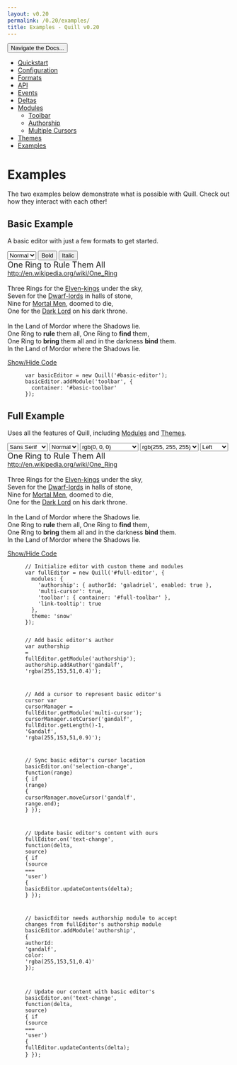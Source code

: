 ```yaml
---
layout: v0.20
permalink: /0.20/examples/
title: Examples - Quill v0.20
---
```

<div class="container">
  <div id="sidebar-dropdown">
    <div class="btn-group">
      <button class="btn btn-default dropdown-toggle" data-toggle="dropdown" type="button">Navigate the Docs... <span class="caret"></span></button>
      <ul class="dropdown-menu" role="menu">
        <li>
          <a href="/0.20/docs/quickstart/">Quickstart</a>
        </li>
        <li>
          <a href="/0.20/docs/configuration/">Configuration</a>
        </li>
        <li>
          <a href="/0.20/docs/formats/">Formats</a>
        </li>
        <li>
          <a href="/0.20/docs/api/">API</a>
        </li>
        <li>
          <a href="/0.20/docs/events/">Events</a>
        </li>
        <li>
          <a href="/0.20/docs/deltas/">Deltas</a>
        </li>
        <li>
          <a href="/0.20/docs/modules/">Modules</a>
          <ul>
            <li>
              <a href="/0.20/docs/modules/toolbar/">Toolbar</a>
            </li>
            <li>
              <a href="/0.20/docs/modules/authorship/">Authorship</a>
            </li>
            <li>
              <a href="/0.20/docs/modules/multi-cursors/">Multiple Cursors</a>
            </li>
          </ul>
        </li>
        <li>
          <a href="/0.20/docs/themes/">Themes</a>
        </li>
        <li class="active">
          <a href="/0.20/examples/">Examples</a>
        </li>
      </ul>
    </div>
  </div>
  <div class="row">
    <div class="col-sm-9" id="docs-container">
      <div id="examples-container">
        <h1 id="examples">Examples</h1>
        <p>The two examples below demonstrate what is possible with Quill. Check out how they interact with each other!</p>
        <h2 id="basic-example">Basic Example</h2>
        <p>A basic editor with just a few formats to get started.</p>
        <div class="quill-wrapper">
          <div class="toolbar" id="basic-toolbar">
            <select class="ql-size" title="Size">
              <option value="10px">
                Small
              </option>
              <option selected value="13px">
                Normal
              </option>
              <option value="18px">
                Large
              </option>
              <option value="32px">
                Huge
              </option>
            </select> <button class="ql-bold">Bold</button> <button class="ql-italic">Italic</button>
          </div>
          <div class="editor" id="basic-editor">
            <div><span style="font-size: 18px;">One Ring to Rule Them All</span></div>
<div><a href="http://en.wikipedia.org/wiki/One_Ring">http://en.wikipedia.org/wiki/One_Ring</a></div>
<div><br></div>
<div><span>Three Rings for the </span><u>Elven-kings</u><span> under the sky,</span></div>
<div><span>Seven for the </span><u>Dwarf-lords</u><span> in halls of stone,</span></div>
<div><span>Nine for </span><u>Mortal Men</u><span>, doomed to die,</span></div>
<div><span>One for the </span><u>Dark Lord</u><span> on his dark throne.</span></div>
<div><br></div>
<div><span>In the Land of Mordor where the Shadows lie.</span></div>
<div><span>One Ring to </span><b>rule</b><span> them all, One Ring to </span><b>find</b><span> them,</span></div>
<div><span>One Ring to </span><b>bring</b><span> them all and in the darkness </span><b>bind</b><span> them.</span></div>
<div><span>In the Land of Mordor where the Shadows lie.</span></div>
          </div>
        </div>
        <p><a class="accordian-toggle" data-toggle="collapse" href="#basic-collapse">Show/Hide Code</a></p>
        <div class="accordian-body collapse" id="basic-collapse">
          <figure class="highlight">
            <pre>
<code class="language-javascript" data-lang="javascript"><span class="kd">var</span> <span class="nx">basicEditor</span> <span class="o">=</span> <span class="k">new</span> <span class="nx">Quill</span><span class="p">(</span><span class="s1">'#basic-editor'</span><span class="p">);</span>
<span class="nx">basicEditor</span><span class="p">.</span><span class="nx">addModule</span><span class="p">(</span><span class="s1">'toolbar'</span><span class="p">,</span> <span class="p">{</span>
  <span class="na">container</span><span class="p">:</span> <span class="s1">'#basic-toolbar'</span>
<span class="p">});</span></code>
</pre>
          </figure>
        </div>
        <h2 id="full-example">Full Example</h2>
        <p>Uses all the features of Quill, including <a href="/0.20/docs/modules/">Modules</a> and <a href="/0.20/docs/themes/">Themes</a>.</p>
        <div class="quill-wrapper">
          <div class="toolbar" id="full-toolbar">
            <span class="ql-format-group"><select class="ql-font" title="Font">
              <option selected value="sans-serif">
                Sans Serif
              </option>
              <option value="serif">
                Serif
              </option>
              <option value="monospace">
                Monospace
              </option>
            </select> <select class="ql-size" title="Size">
              <option value="10px">
                Small
              </option>
              <option selected value="13px">
                Normal
              </option>
              <option value="18px">
                Large
              </option>
              <option value="32px">
                Huge
              </option>
            </select></span> <span class="ql-format-group"><span class="ql-format-button ql-bold" title="Bold"></span> <span class="ql-format-separator"></span> <span class="ql-format-button ql-italic" title="Italic"></span> <span class="ql-format-separator"></span> <span class="ql-format-button ql-underline" title="Underline"></span> <span class="ql-format-separator"></span> <span class="ql-format-button ql-strike" title="Strikethrough"></span></span> <span class="ql-format-group"><select class="ql-color" title="Text Color">
              <option label="rgb(0, 0, 0)" selected value="rgb(0, 0, 0)">
                </option>
              <option label="rgb(230, 0, 0)" value="rgb(230, 0, 0)">
                </option>
              <option label="rgb(255, 153, 0)" value="rgb(255, 153, 0)">
                </option>
              <option label="rgb(255, 255, 0)" value="rgb(255, 255, 0)">
                </option>
              <option label="rgb(0, 138, 0)" value="rgb(0, 138, 0)">
                </option>
              <option label="rgb(0, 102, 204)" value="rgb(0, 102, 204)">
                </option>
              <option label="rgb(153, 51, 255)" value="rgb(153, 51, 255)">
                </option>
              <option label="rgb(255, 255, 255)" value="rgb(255, 255, 255)">
                </option>
              <option label="rgb(250, 204, 204)" value="rgb(250, 204, 204)">
                </option>
              <option label="rgb(255, 235, 204)" value="rgb(255, 235, 204)">
                </option>
              <option label="rgb(255, 255, 204)" value="rgb(255, 255, 204)">
                </option>
              <option label="rgb(204, 232, 204)" value="rgb(204, 232, 204)">
                </option>
              <option label="rgb(204, 224, 245)" value="rgb(204, 224, 245)">
                </option>
              <option label="rgb(235, 214, 255)" value="rgb(235, 214, 255)">
                </option>
              <option label="rgb(187, 187, 187)" value="rgb(187, 187, 187)">
                </option>
              <option label="rgb(240, 102, 102)" value="rgb(240, 102, 102)">
                </option>
              <option label="rgb(255, 194, 102)" value="rgb(255, 194, 102)">
                </option>
              <option label="rgb(255, 255, 102)" value="rgb(255, 255, 102)">
                </option>
              <option label="rgb(102, 185, 102)" value="rgb(102, 185, 102)">
                </option>
              <option label="rgb(102, 163, 224)" value="rgb(102, 163, 224)">
                </option>
              <option label="rgb(194, 133, 255)" value="rgb(194, 133, 255)">
                </option>
              <option label="rgb(136, 136, 136)" value="rgb(136, 136, 136)">
                </option>
              <option label="rgb(161, 0, 0)" value="rgb(161, 0, 0)">
                </option>
              <option label="rgb(178, 107, 0)" value="rgb(178, 107, 0)">
                </option>
              <option label="rgb(178, 178, 0)" value="rgb(178, 178, 0)">
                </option>
              <option label="rgb(0, 97, 0)" value="rgb(0, 97, 0)">
                </option>
              <option label="rgb(0, 71, 178)" value="rgb(0, 71, 178)">
                </option>
              <option label="rgb(107, 36, 178)" value="rgb(107, 36, 178)">
                </option>
              <option label="rgb(68, 68, 68)" value="rgb(68, 68, 68)">
                </option>
              <option label="rgb(92, 0, 0)" value="rgb(92, 0, 0)">
                </option>
              <option label="rgb(102, 61, 0)" value="rgb(102, 61, 0)">
                </option>
              <option label="rgb(102, 102, 0)" value="rgb(102, 102, 0)">
                </option>
              <option label="rgb(0, 55, 0)" value="rgb(0, 55, 0)">
                </option>
              <option label="rgb(0, 41, 102)" value="rgb(0, 41, 102)">
                </option>
              <option label="rgb(61, 20, 102)" value="rgb(61, 20, 102)">
                </option>
            </select> <span class="ql-format-separator"></span> <select class="ql-background" title="Background Color">
              <option label="rgb(0, 0, 0)" value="rgb(0, 0, 0)">
                </option>
              <option label="rgb(230, 0, 0)" value="rgb(230, 0, 0)">
                </option>
              <option label="rgb(255, 153, 0)" value="rgb(255, 153, 0)">
                </option>
              <option label="rgb(255, 255, 0)" value="rgb(255, 255, 0)">
                </option>
              <option label="rgb(0, 138, 0)" value="rgb(0, 138, 0)">
                </option>
              <option label="rgb(0, 102, 204)" value="rgb(0, 102, 204)">
                </option>
              <option label="rgb(153, 51, 255)" value="rgb(153, 51, 255)">
                </option>
              <option label="rgb(255, 255, 255)" selected value="rgb(255, 255, 255)">
                </option>
              <option label="rgb(250, 204, 204)" value="rgb(250, 204, 204)">
                </option>
              <option label="rgb(255, 235, 204)" value="rgb(255, 235, 204)">
                </option>
              <option label="rgb(255, 255, 204)" value="rgb(255, 255, 204)">
                </option>
              <option label="rgb(204, 232, 204)" value="rgb(204, 232, 204)">
                </option>
              <option label="rgb(204, 224, 245)" value="rgb(204, 224, 245)">
                </option>
              <option label="rgb(235, 214, 255)" value="rgb(235, 214, 255)">
                </option>
              <option label="rgb(187, 187, 187)" value="rgb(187, 187, 187)">
                </option>
              <option label="rgb(240, 102, 102)" value="rgb(240, 102, 102)">
                </option>
              <option label="rgb(255, 194, 102)" value="rgb(255, 194, 102)">
                </option>
              <option label="rgb(255, 255, 102)" value="rgb(255, 255, 102)">
                </option>
              <option label="rgb(102, 185, 102)" value="rgb(102, 185, 102)">
                </option>
              <option label="rgb(102, 163, 224)" value="rgb(102, 163, 224)">
                </option>
              <option label="rgb(194, 133, 255)" value="rgb(194, 133, 255)">
                </option>
              <option label="rgb(136, 136, 136)" value="rgb(136, 136, 136)">
                </option>
              <option label="rgb(161, 0, 0)" value="rgb(161, 0, 0)">
                </option>
              <option label="rgb(178, 107, 0)" value="rgb(178, 107, 0)">
                </option>
              <option label="rgb(178, 178, 0)" value="rgb(178, 178, 0)">
                </option>
              <option label="rgb(0, 97, 0)" value="rgb(0, 97, 0)">
                </option>
              <option label="rgb(0, 71, 178)" value="rgb(0, 71, 178)">
                </option>
              <option label="rgb(107, 36, 178)" value="rgb(107, 36, 178)">
                </option>
              <option label="rgb(68, 68, 68)" value="rgb(68, 68, 68)">
                </option>
              <option label="rgb(92, 0, 0)" value="rgb(92, 0, 0)">
                </option>
              <option label="rgb(102, 61, 0)" value="rgb(102, 61, 0)">
                </option>
              <option label="rgb(102, 102, 0)" value="rgb(102, 102, 0)">
                </option>
              <option label="rgb(0, 55, 0)" value="rgb(0, 55, 0)">
                </option>
              <option label="rgb(0, 41, 102)" value="rgb(0, 41, 102)">
                </option>
              <option label="rgb(61, 20, 102)" value="rgb(61, 20, 102)">
                </option>
            </select></span> <span class="ql-format-group"><span class="ql-format-button ql-list" title="List"></span> <span class="ql-format-separator"></span> <span class="ql-format-button ql-bullet" title="Bullet"></span> <span class="ql-format-separator"></span> <select class="ql-align" title="Text Alignment">
              <option label="Left" selected value="left">
                </option>
              <option label="Center" value="center">
                </option>
              <option label="Right" value="right">
                </option>
              <option label="Justify" value="justify">
                </option>
            </select></span> <span class="ql-format-group"><span class="ql-format-button ql-link" title="Link"></span></span>
          </div>
          <div class="editor" id="full-editor">
            <div><span style="font-size: 18px;">One Ring to Rule Them All</span></div>
<div><a href="http://en.wikipedia.org/wiki/One_Ring">http://en.wikipedia.org/wiki/One_Ring</a></div>
<div><br></div>
<div><span>Three Rings for the </span><u>Elven-kings</u><span> under the sky,</span></div>
<div><span>Seven for the </span><u>Dwarf-lords</u><span> in halls of stone,</span></div>
<div><span>Nine for </span><u>Mortal Men</u><span>, doomed to die,</span></div>
<div><span>One for the </span><u>Dark Lord</u><span> on his dark throne.</span></div>
<div><br></div>
<div><span>In the Land of Mordor where the Shadows lie.</span></div>
<div><span>One Ring to </span><b>rule</b><span> them all, One Ring to </span><b>find</b><span> them,</span></div>
<div><span>One Ring to </span><b>bring</b><span> them all and in the darkness </span><b>bind</b><span> them.</span></div>
<div><span>In the Land of Mordor where the Shadows lie.</span></div>
          </div>
        </div>
        <p><a class="accordian-toggle" data-toggle="collapse" href="#full-collapse">Show/Hide Code</a></p>
        <div class="accordian-body collapse" id="full-collapse">
          <figure class="highlight">
            <pre>
<code class="language-javascript" data-lang="javascript"><span class="c1">// Initialize editor with custom theme and modules</span>
<span class="kd">var</span> <span class="nx">fullEditor</span> <span class="o">=</span> <span class="k">new</span> <span class="nx">Quill</span><span class="p">(</span><span class="s1">'#full-editor'</span><span class="p">,</span> <span class="p">{</span>
  <span class="na">modules</span><span class="p">:</span> <span class="p">{</span>
    <span class="s1">'authorship'</span><span class="p">:</span> <span class="p">{</span> <span class="nl">authorId</span><span class="p">:</span> <span class="s1">'galadriel'</span><span class="p">,</span> <span class="na">enabled</span><span class="p">:</span> <span class="kc">true</span> <span class="p">},</span>
    <span class="s1">'multi-cursor'</span><span class="p">:</span> <span class="kc">true</span><span class="p">,</span>
    <span class="s1">'toolbar'</span><span class="p">:</span> <span class="p">{</span> <span class="nl">container</span><span class="p">:</span> <span class="s1">'#full-toolbar'</span> <span class="p">},</span>
    <span class="s1">'link-tooltip'</span><span class="err">:</span> <span class="kc">true</span>
  <span class="p">},</span>
  <span class="nx">theme</span><span class="err">:</span> <span class="s1">'snow'</span>
<span class="p">});</span>

<span class="c1">// Add basic editor's author</span>
<span class="kd">var</span> <span class="nx">authorship</span> <span class="o">=</span> <span class="nx">fullEditor</span><span class="p">.</span><span class="nx">getModule</span><span class="p">(</span><span class="s1">'authorship'</span><span class="p">);</span>
<span class="nx">authorship</span><span class="p">.</span><span class="nx">addAuthor</span><span class="p">(</span><span class="s1">'gandalf'</span><span class="p">,</span> <span class="s1">'rgba(255,153,51,0.4)'</span><span class="p">);</span>

<span class="c1">// Add a cursor to represent basic editor's cursor</span>
<span class="kd">var</span> <span class="nx">cursorManager</span> <span class="o">=</span> <span class="nx">fullEditor</span><span class="p">.</span><span class="nx">getModule</span><span class="p">(</span><span class="s1">'multi-cursor'</span><span class="p">);</span>
<span class="nx">cursorManager</span><span class="p">.</span><span class="nx">setCursor</span><span class="p">(</span><span class="s1">'gandalf'</span><span class="p">,</span> <span class="nx">fullEditor</span><span class="p">.</span><span class="nx">getLength</span><span class="p">()</span><span class="o">-</span><span class="mi">1</span><span class="p">,</span> <span class="s1">'Gandalf'</span><span class="p">,</span> <span class="s1">'rgba(255,153,51,0.9)'</span><span class="p">);</span>

<span class="c1">// Sync basic editor's cursor location</span>
<span class="nx">basicEditor</span><span class="p">.</span><span class="nx">on</span><span class="p">(</span><span class="s1">'selection-change'</span><span class="p">,</span> <span class="kd">function</span><span class="p">(</span><span class="nx">range</span><span class="p">)</span> <span class="p">{</span>
  <span class="k">if</span> <span class="p">(</span><span class="nx">range</span><span class="p">)</span> <span class="p">{</span>
    <span class="nx">cursorManager</span><span class="p">.</span><span class="nx">moveCursor</span><span class="p">(</span><span class="s1">'gandalf'</span><span class="p">,</span> <span class="nx">range</span><span class="p">.</span><span class="nx">end</span><span class="p">);</span>
  <span class="p">}</span>
<span class="p">});</span>

<span class="c1">// Update basic editor's content with ours</span>
<span class="nx">fullEditor</span><span class="p">.</span><span class="nx">on</span><span class="p">(</span><span class="s1">'text-change'</span><span class="p">,</span> <span class="kd">function</span><span class="p">(</span><span class="nx">delta</span><span class="p">,</span> <span class="nx">source</span><span class="p">)</span> <span class="p">{</span>
  <span class="k">if</span> <span class="p">(</span><span class="nx">source</span> <span class="o">===</span> <span class="s1">'user'</span><span class="p">)</span> <span class="p">{</span>
    <span class="nx">basicEditor</span><span class="p">.</span><span class="nx">updateContents</span><span class="p">(</span><span class="nx">delta</span><span class="p">);</span>
  <span class="p">}</span>
<span class="p">});</span>

<span class="c1">// basicEditor needs authorship module to accept changes from fullEditor's authorship module</span>
<span class="nx">basicEditor</span><span class="p">.</span><span class="nx">addModule</span><span class="p">(</span><span class="s1">'authorship'</span><span class="p">,</span> <span class="p">{</span>
  <span class="na">authorId</span><span class="p">:</span> <span class="s1">'gandalf'</span><span class="p">,</span>
  <span class="na">color</span><span class="p">:</span> <span class="s1">'rgba(255,153,51,0.4)'</span>
<span class="p">});</span>

<span class="c1">// Update our content with basic editor's</span>
<span class="nx">basicEditor</span><span class="p">.</span><span class="nx">on</span><span class="p">(</span><span class="s1">'text-change'</span><span class="p">,</span> <span class="kd">function</span><span class="p">(</span><span class="nx">delta</span><span class="p">,</span> <span class="nx">source</span><span class="p">)</span> <span class="p">{</span>
  <span class="k">if</span> <span class="p">(</span><span class="nx">source</span> <span class="o">===</span> <span class="s1">'user'</span><span class="p">)</span> <span class="p">{</span>
    <span class="nx">fullEditor</span><span class="p">.</span><span class="nx">updateContents</span><span class="p">(</span><span class="nx">delta</span><span class="p">);</span>
  <span class="p">}</span>
<span class="p">});</span></code>
</pre>
          </figure>
        </div>
        <script src="//cdn.quilljs.com/0.20.1/quill.js">
        </script>
        <script>
        var basicEditor = new Quill('#basic-editor');
        basicEditor.addModule('toolbar', {
        container: '#basic-toolbar'
        });
        // Initialize editor with custom theme and modules
        var fullEditor = new Quill('#full-editor', {
        modules: {
        'authorship': { authorId: 'galadriel', enabled: true },
        'multi-cursor': true,
        'toolbar': { container: '#full-toolbar' },
        'link-tooltip': true
        },
        theme: 'snow'
        });

        // Add basic editor's author
        var authorship = fullEditor.getModule('authorship');
        authorship.addAuthor('gandalf', 'rgba(255,153,51,0.4)');

        // Add a cursor to represent basic editor's cursor
        var cursorManager = fullEditor.getModule('multi-cursor');
        cursorManager.setCursor('gandalf', fullEditor.getLength()-1, 'Gandalf', 'rgba(255,153,51,0.9)');

        // Sync basic editor's cursor location
        basicEditor.on('selection-change', function(range) {
        if (range) {
        cursorManager.moveCursor('gandalf', range.end);
        }
        });

        // Update basic editor's content with ours
        fullEditor.on('text-change', function(delta, source) {
        if (source === 'user') {
        basicEditor.updateContents(delta);
        }
        });

        // basicEditor needs authorship module to accept changes from fullEditor's authorship module
        basicEditor.addModule('authorship', {
        authorId: 'gandalf',
        color: 'rgba(255,153,51,0.4)'
        });

        // Update our content with basic editor's
        basicEditor.on('text-change', function(delta, source) {
        if (source === 'user') {
        fullEditor.updateContents(delta);
        }
        });

        </script>
      </div>
    </div>
    <div class="col-sm-3" id="sidebar-container">
      <div class="sidebar-nav" data-offset-top="40" data-spy="affix">
        <ul class="nav">
          <li>
            <a href="/0.20/docs/quickstart/">Quickstart</a>
          </li>
          <li>
            <a href="/0.20/docs/configuration/">Configuration</a>
          </li>
          <li>
            <a href="/0.20/docs/formats/">Formats</a>
          </li>
          <li>
            <a href="/0.20/docs/api/">API</a>
          </li>
          <li>
            <a href="/0.20/docs/events/">Events</a>
          </li>
          <li>
            <a href="/0.20/docs/deltas/">Deltas</a>
          </li>
          <li>
            <a href="/0.20/docs/modules/">Modules</a>
            <ul class="nav">
              <li>
                <a href="/0.20/docs/modules/toolbar/">Toolbar</a>
              </li>
              <li>
                <a href="/0.20/docs/modules/authorship/">Authorship</a>
              </li>
              <li>
                <a href="/0.20/docs/modules/multi-cursors/">Multiple Cursors</a>
              </li>
            </ul>
          </li>
          <li>
            <a href="/0.20/docs/themes/">Themes</a>
          </li>
          <li class="active">
            <a href="/0.20/examples/">Examples</a>
          </li>
        </ul>
      </div>
    </div>
  </div>
</div>
<script src="//code.jquery.com/jquery-3.0.0.min.js"></script>
<script src="//netdna.bootstrapcdn.com/bootstrap/3.3.4/js/bootstrap.min.js"></script>